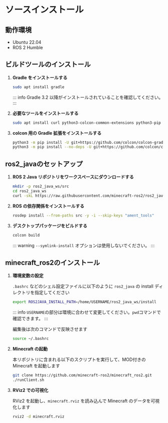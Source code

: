 # ソースインストール

## 動作環境

- Ubuntu 22.04
- ROS 2 Humble

## ビルドツールのインストール

1. **Gradle をインストールする**

    ```bash
    sudo apt install gradle
    ```
    ::: info
    Gradle 3.2 以降がインストールされていることを確認してください。
    :::

2. **必要なツールをインストールする**

    ```bash
    sudo apt install curl python3-colcon-common-extensions python3-pip python3-vcstool
    ```

3. **colcon 用の Gradle 拡張をインストールする**

    ```bash
    python3 -m pip install -U git+https://github.com/colcon/colcon-gradle
    python3 -m pip install --no-deps -U git+https://github.com/colcon/colcon-ros-gradle
    ```

## ros2_javaのセットアップ

1. **ROS 2 Java リポジトリをワークスペースにダウンロードする**

    ```bash
    mkdir -p ros2_java_ws/src
    cd ros2_java_ws
    curl -skL https://raw.githubusercontent.com/minecraft-ros2/ros2_java/main/ros2_java_desktop.repos | vcs import src
    ```

2. **ROS の依存関係をインストールする**

    ```bash
    rosdep install --from-paths src -y -i --skip-keys "ament_tools"
    ```

3. **デスクトップパッケージをビルドする**

    ```bash
    colcon build
    ```
    ::: warning
    `--symlink-install` オプションは使用しないでください。
    :::

## minecraft_ros2のインストール

1. **環境変数の設定**

    `.bashrc` などのシェル設定ファイルに以下のように `ros2_java` の install ディレクトリを指定してください

    ```bash
    export ROS2JAVA_INSTALL_PATH=/home/USERNAME/ros2_java_ws/install
    ```

    ::: info
    `USERNAME`の部分は環境に合わせて変更してください。`pwd`コマンドで確認できます。
    :::

    編集後は次のコマンドで反映させます

    ```bash
    source ~/.bashrc
    ```

2. **Minecraft の起動**

    本リポジトリに含まれる以下のスクリプトを実行して、MOD付きの Minecraft を起動します

    ```bash
    git clone https://github.com/minecraft-ros2/minecraft_ros2.git
    ./runClient.sh
    ```

3. **RViz2 での可視化**

    RViz2 を起動し、`minecraft.rviz` を読み込んで Minecraft のデータを可視化します

    ```bash
    rviz2 -d minecraft.rviz
    ```

